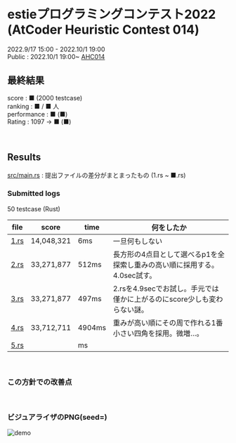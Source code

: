 # estieプログラミングコンテスト2022 (AtCoder Heuristic Contest 014)

2022.9/17 15:00 - 2022.10/1 19:00  
Public : 2022.10/1 19:00~
[AHC014](https://atcoder.jp/contests/ahc014/tasks/ahc014_a)  


## 最終結果
score : ■ (2000 testcase)  
ranking : ■ / ■ 人  
performance : ■ (■)  
Rating : 1097 -> ■ (■)

<br>

## Results
[src/main.rs](src/main.rs) : 提出ファイルの差分がまとまったもの (1.rs ~ ■.rs)

### Submitted logs
50 testcase (Rust)

| file | score | time | 何をしたか |
| ---- | ---- | ---- | ---- |
| [1.rs](src/bin/1.rs) | 14,048,321 | 6ms | 一旦何もしない |
| [2.rs](src/bin/2.rs) | 33,271,877 | 512ms | 長方形の4点目として選べるp1を全探索し重みの高い順に採用する。4.0sec試す。 |
| [3.rs](src/bin/3.rs) | 33,271,877 | 497ms | 2.rsを4.9secでお試し。手元では僅かに上がるのにscore少しも変わらない謎。 |
| [4.rs](src/bin/4.rs) | 33,712,711 | 4904ms | 重みが高い順にその周で作れる1番小さい四角を採用。微増…。 |
| [5.rs](src/bin/5.rs) |  | ms |  |


<br>

### この方針での改善点


<br>

### ビジュアライザのPNG(seed=)
![demo](vis.png)  
